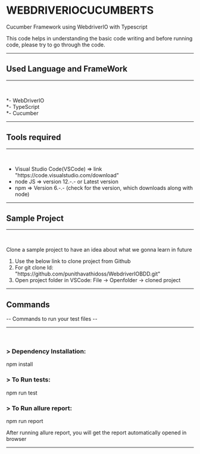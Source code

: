 # WEBDRIVERIOCUCUMBERTS
<p>Cucumber Framework using WebdriverIO with Typescript</p>

<p> This code helps in understanding the basic code writing and before running code, please try to go through the code.</p>
<hr>

## Used Language and FrameWork
<hr>
<br> 

*- WebDriverIO <br>
*- TypeScript <br>
*- Cucumber
<hr>

## Tools required
<hr>
<br> 

<ul>
 <li>Visual Studio Code(VSCode) => link "https://code.visualstudio.com/download"</li>

 <li>node JS => version 12.-.- or Latest version </li>

 <li>npm => Version 6.-.- (check for the version, which downloads along with node)</li>
</ul>
<hr>

## Sample Project
<hr>
<br> 

<p>  Clone a sample project to have an idea about what we gonna learn in future </p>

<ol>
  <li>Use the below link to clone project from Github</li>

  <li>For git clone Id: "https://github.com/punithavathidoss/WebdriverIOBDD.git"</li>

  <li>Open project folder in VSCode: File -> Openfolder -> cloned project</li>
</ol>
<hr>

## Commands

<p> -- Commands to run your test files -- </p>
<hr>
<br> 

### > Dependency Installation:

npm install


### > To Run tests:

npm run test 


### > To Run allure report:

npm run report

<p>After running allure report, you will get the report automatically opened in browser</p>
<hr>

